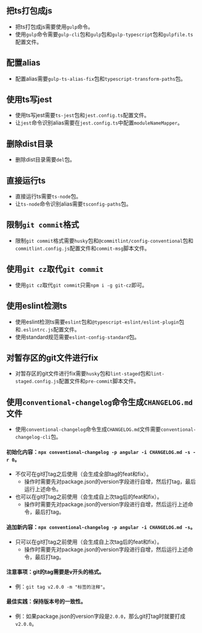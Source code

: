 ## 把ts打包成js
* 把ts打包成js需要使用`gulp`命令。
* 使用`gulp`命令需要`gulp-cli`包和`gulp`包和`gulp-typescript`包和`gulpfile.ts`配置文件。

## 配置alias
* 配置alias需要`gulp-ts-alias-fix`包和`typescript-transform-paths`包。

## 使用ts写jest
* 使用ts写jest需要`ts-jest`包和`jest.config.ts`配置文件。
* 让`jest`命令识别alias需要在`jest.config.ts`中配置`moduleNameMapper`。

## 删除dist目录
* 删除dist目录需要`del`包。

## 直接运行ts
* 直接运行ts需要`ts-node`包。
* 让`ts-node`命令识别alias需要`tsconfig-paths`包。

## 限制`git commit`格式
* 限制`git commit`格式需要`husky`包和`@commitlint/config-conventional`包和`commitlint.config.js`配置文件和`commit-msg`脚本文件。

## 使用`git cz`取代`git commit`
* 使用`git cz`取代`git commit`只需`npm i -g git-cz`即可。

## 使用eslint检测ts
* 使用eslint检测ts需要`eslint`包和`@typescript-eslint/eslint-plugin`包和`.eslintrc.js`配置文件。
* 使用standard规范需要`eslint-config-standard`包。

## 对暂存区的git文件进行fix
* 对暂存区的git文件进行fix需要`husky`包和`lint-staged`包和`lint-staged.config.js`配置文件和`pre-commit`脚本文件。

## 使用`conventional-changelog`命令生成`CHANGELOG.md`文件
* 使用`conventional-changelog`命令生成`CHANGELOG.md`文件需要`conventional-changelog-cli`包。
#### 初始化内容：`npx conventional-changelog -p angular -i CHANGELOG.md -s -r 0`。
* 不仅可在git打tag之后使用（会生成全部tag的feat和fix）。
  - 操作时需要先对package.json的version字段进行自增，然后打tag，最后运行上述命令。
* 也可以在git打tag之前使用（会生成自上次tag后的feat和fix）。
  - 操作时需要先对package.json的version字段进行自增，然后运行上述命令，最后打tag。
#### 追加新内容：`npx conventional-changelog -p angular -i CHANGELOG.md -s`。
* 只可以在git打tag之前使用（会生成自上次tag后的feat和fix）。
  - 操作时需要先对package.json的version字段进行自增，然后运行上述命令，最后打tag。
#### 注意事项：git的tag需要是v开头的格式。
* 例：`git tag v2.0.0 -m "标签的注释"`。
#### 最佳实践：保持版本号的一致性。
* 例：如果package.json的version字段是`2.0.0`，那么git打tag时就要打成`v2.0.0`。
